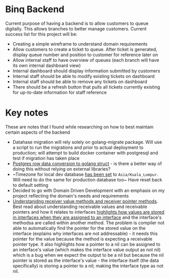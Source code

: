 # Binq Backend
Current purpose of having a backend is to allow customers to queue digitally. This allows branches to better manage customers. Current success list for this project will be:

- Creating a simple wireframe to understand domain requirements
- Allow customers to create a ticket to queue. After ticket is generated, display queue number and position to customer for reference later on
- Allow internal staff to have overview of queues (each branch will have its own internal dashboard view)
- Internal dashboard should display information submitted by customers
- Internal staff should be able to modify existing tickets on dashboard
- Internal staff should be able to remove any tickets on dashboard
- There should be a refresh button that pulls all tickets currently existing for up-to-date information for staff reference

# Key notes
These are notes that I found while researching on how to best maintain certain aspects of the backend
- Datahase migration will rely solely on golang-migrate package. Will use a script to run the migrations and prior to actual deployment to production; will attempt to build docker container with postgresql and test if migration has taken place
- [Postgres row data conversion to golang struct](https://stackoverflow.com/questions/17265463/how-do-i-convert-a-database-row-into-a-struct) - is there a better way of doing this without relying on external libraries?
- ~Timezone for local dev database [has been set](https://stackoverflow.com/questions/6663765/postgres-default-timezone) to `Asia/Kuala_Lumpur`. Will need to do the same for production database too~ Have reset back to default setting
- Decided to go with Domain Driven Development with an emphasis on my project reflecting the domain's needs and requirements
- [Understanidng receiver value methods and receiver pointer methods](https://go.dev/wiki/MethodSets#:~:text=The%20method%20set%20of%20the,must%20have%20a%20unique%2). Best read about understanding receivable values and receivable pointers and how it relates to interfaces [highlights how values are stored in interfaces when they are assigned to an interface](https://npf.io/2014/05/intro-to-go-interfaces/) and the interface's methodsa are called within another method. The problem is compiler not able to automatically find the pointer for the stored value on the interface (explains why interfaces are not addressable) - it needs this pointer for the value because the method is expecting a receivable pointer type. It also highlights how a pointer to a nil can be assigned to an interface's value (which makes the interface value output as not nil) which is a bug when we expect the output to be a nil but because the nil pointer is stored as the interface's value - the interface itself (the data specifically) is storing a pointer to a nil; making the interface type as not nil.
